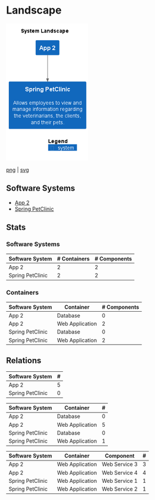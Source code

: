 # Landscape

![landscape](./images/landscape.png)

[png](./images/landscape.png) | [svg](./images/landscape.svg)

## Software Systems

 - [App 2](software-systems/App%202/README.md)
 - [Spring PetClinic](software-systems/Spring%20PetClinic/README.md)

## Stats

### Software Systems

| Software System | # Containers | # Components |
| --- | --- | --- |
| App 2 | 2 | 2 |
| Spring PetClinic | 2 | 2 |

### Containers

| Software System | Container | # Components |
| --- | --- | --- |
| App 2 | Database | 0 |
| App 2 | Web Application | 2 |
| Spring PetClinic | Database | 0 |
| Spring PetClinic | Web Application | 2 |

## Relations

| Software System | # |
| --- | --- |
| App 2 | 5 |
| Spring PetClinic | 0 |

| Software System | Container | # |
| --- | --- | --- |
| App 2 | Database | 0 |
| App 2 | Web Application | 5 |
| Spring PetClinic | Database | 0 |
| Spring PetClinic | Web Application | 1 |

| Software System | Container | Component | # |
| --- | --- | --- | --- |
| App 2 | Web Application | Web Service 3 | 3 |
| App 2 | Web Application | Web Service 4 | 4 |
| Spring PetClinic | Web Application | Web Service 1 | 1 |
| Spring PetClinic | Web Application | Web Service 2 | 1 |


